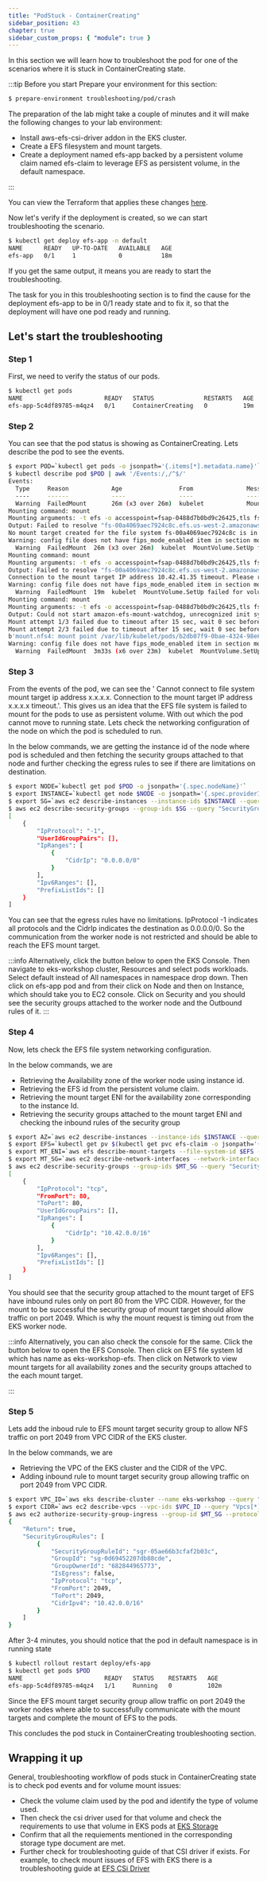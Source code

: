 ```yaml
---
title: "PodStuck - ContainerCreating"
sidebar_position: 43
chapter: true
sidebar_custom_props: { "module": true }
---
```


In this section we will learn how to troubleshoot the pod for one of the scenarios where it is stuck in ContainerCreating state.

:::tip Before you start
Prepare your environment for this section:

```bash timeout=600 wait=300
$ prepare-environment troubleshooting/pod/crash
```

The preparation of the lab might take a couple of minutes and it will make the following changes to your lab environment:

- Install aws-efs-csi-driver addon in the EKS cluster.
- Create a EFS filesystem and mount targets.
- Create a deployment named efs-app backed by a persistent volume claim named efs-claim to leverage EFS as persistent volume, in the default namespace.

:::

You can view the Terraform that applies these changes [here](https://github.com/VAR::MANIFESTS_OWNER/VAR::MANIFESTS_REPOSITORY/tree/VAR::MANIFESTS_REF/manifests/modules/troubleshooting/pod/crash/.workshop/terraform).

Now let's verify if the deployment is created, so we can start troubleshooting the scenario.

```bash
$ kubectl get deploy efs-app -n default
NAME      READY   UP-TO-DATE   AVAILABLE   AGE
efs-app   0/1     1            0           18m
```

If you get the same output, it means you are ready to start the troubleshooting.

The task for you in this troubleshooting section is to find the cause for the deployment efs-app to be in 0/1 ready state and to fix it, so that the deployment will have one pod ready and running.

## Let's start the troubleshooting

### Step 1

First, we need to verify the status of our pods.

```bash
$ kubectl get pods
NAME                       READY   STATUS              RESTARTS   AGE
efs-app-5c4df89785-m4qz4   0/1     ContainerCreating   0          19m
```

### Step 2

You can see that the pod status is showing as ContainerCreating. Lets describe the pod to see the events.

```bash expectError=true
$ export POD=`kubectl get pods -o jsonpath='{.items[*].metadata.name}'`
$ kubectl describe pod $POD | awk '/Events:/,/^$/'
Events:
  Type     Reason            Age                From               Message
  ----     ------            ----               ----               -------
  Warning  FailedMount       26m (x3 over 26m)  kubelet            MountVolume.SetUp failed for volume "pvc-719c8ef2-5bdb-4638-b4db-7d59b53d21f0" : rpc error: code = Internal desc = Could not mount "fs-00a4069aec7924c8c:/" at "/var/lib/kubelet/pods/b2db07f9-0bae-4324-98e6-e4c978a0bef5/volumes/kubernetes.io~csi/pvc-719c8ef2-5bdb-4638-b4db-7d59b53d21f0/mount": mount failed: exit status 1
Mounting command: mount
Mounting arguments: -t efs -o accesspoint=fsap-0488d7b0bd9c26425,tls fs-00a4069aec7924c8c:/ /var/lib/kubelet/pods/b2db07f9-0bae-4324-98e6-e4c978a0bef5/volumes/kubernetes.io~csi/pvc-719c8ef2-5bdb-4638-b4db-7d59b53d21f0/mount
Output: Failed to resolve "fs-00a4069aec7924c8c.efs.us-west-2.amazonaws.com". The file system mount target ip address cannot be found, please pass mount target ip address via mount options.
No mount target created for the file system fs-00a4069aec7924c8c is in available state yet, please retry in 5 minutes.
Warning: config file does not have fips_mode_enabled item in section mount.. You should be able to find a new config file in the same folder as current config file /etc/amazon/efs/efs-utils.conf. Consider update the new config file to latest config file. Use the default value [fips_mode_enabled = False].Warning: config file does not have fips_mode_enabled item in section mount.. You should be able to find a new config file in the same folder as current config file /etc/amazon/efs/efs-utils.conf. Consider update the new config file to latest config file. Use the default value [fips_mode_enabled = False].
  Warning  FailedMount  26m (x3 over 26m)  kubelet  MountVolume.SetUp failed for volume "pvc-719c8ef2-5bdb-4638-b4db-7d59b53d21f0" : rpc error: code = Internal desc = Could not mount "fs-00a4069aec7924c8c:/" at "/var/lib/kubelet/pods/b2db07f9-0bae-4324-98e6-e4c978a0bef5/volumes/kubernetes.io~csi/pvc-719c8ef2-5bdb-4638-b4db-7d59b53d21f0/mount": mount failed: exit status 1
Mounting command: mount
Mounting arguments: -t efs -o accesspoint=fsap-0488d7b0bd9c26425,tls fs-00a4069aec7924c8c:/ /var/lib/kubelet/pods/b2db07f9-0bae-4324-98e6-e4c978a0bef5/volumes/kubernetes.io~csi/pvc-719c8ef2-5bdb-4638-b4db-7d59b53d21f0/mount
Output: Failed to resolve "fs-00a4069aec7924c8c.efs.us-west-2.amazonaws.com". Cannot connect to file system mount target ip address 10.42.41.35.
Connection to the mount target IP address 10.42.41.35 timeout. Please retry in 5 minutes if the mount target is newly created. Otherwise check your VPC and security group configuration to ensure your file system is reachable via TCP port 2049 from your instance.
Warning: config file does not have fips_mode_enabled item in section mount.. You should be able to find a new config file in the same folder as current config file /etc/amazon/efs/efs-utils.conf. Consider update the new config file to latest config file. Use the default value [fips_mode_enabled = False].Warning: config file does not have fips_mode_enabled item in section mount.. You should be able to find a new config file in the same folder as current config file /etc/amazon/efs/efs-utils.conf. Consider update the new config file to latest config file. Use the default value [fips_mode_enabled = False].
  Warning  FailedMount  19m  kubelet  MountVolume.SetUp failed for volume "pvc-719c8ef2-5bdb-4638-b4db-7d59b53d21f0" : rpc error: code = Internal desc = Could not mount "fs-00a4069aec7924c8c:/" at "/var/lib/kubelet/pods/b2db07f9-0bae-4324-98e6-e4c978a0bef5/volumes/kubernetes.io~csi/pvc-719c8ef2-5bdb-4638-b4db-7d59b53d21f0/mount": mount failed: exit status 32
Mounting command: mount
Mounting arguments: -t efs -o accesspoint=fsap-0488d7b0bd9c26425,tls fs-00a4069aec7924c8c:/ /var/lib/kubelet/pods/b2db07f9-0bae-4324-98e6-e4c978a0bef5/volumes/kubernetes.io~csi/pvc-719c8ef2-5bdb-4638-b4db-7d59b53d21f0/mount
Output: Could not start amazon-efs-mount-watchdog, unrecognized init system "aws-efs-csi-dri"
Mount attempt 1/3 failed due to timeout after 15 sec, wait 0 sec before next attempt.
Mount attempt 2/3 failed due to timeout after 15 sec, wait 0 sec before next attempt.
b'mount.nfs4: mount point /var/lib/kubelet/pods/b2db07f9-0bae-4324-98e6-e4c978a0bef5/volumes/kubernetes.io~csi/pvc-719c8ef2-5bdb-4638-b4db-7d59b53d21f0/mount does not exist'
Warning: config file does not have fips_mode_enabled item in section mount.. You should be able to find a new config file in the same folder as current config file /etc/amazon/efs/efs-utils.conf. Consider update the new config file to latest config file. Use the default value [fips_mode_enabled = False].Warning: config file does not have retry_nfs_mount_command item in section mount.. You should be able to find a new config file in the same folder as current config file /etc/amazon/efs/efs-utils.conf. Consider update the new config file to latest config file. Use the default value [retry_nfs_mount_command = True].
  Warning  FailedMount  3m33s (x6 over 23m)  kubelet  MountVolume.SetUp failed for volume "pvc-719c8ef2-5bdb-4638-b4db-7d59b53d21f0" : rpc error: code = DeadlineExceeded desc = context deadline exceeded
```

### Step 3

From the events of the pod, we can see the ' Cannot connect to file system mount target ip address x.x.x.x.
Connection to the mount target IP address x.x.x.x timeout.'. This gives us an idea that the EFS file system is failed to mount for the pods to use as persistent volume. With out which the pod cannot move to running state. Lets check the networking configuration of the node on which the pod is scheduled to run.

In the below commands, we are getting the instance id of the node where pod is scheduled and then fetching the security groups attached to that node and further checking the egress rules to see if there are limitations on destination.

```bash
$ export NODE=`kubectl get pod $POD -o jsonpath='{.spec.nodeName}'`
$ export INSTANCE=`kubectl get node $NODE -o jsonpath='{.spec.providerID}' | cut -d'/' -f5`
$ export SG=`aws ec2 describe-instances --instance-ids $INSTANCE --query "Reservations[].Instances[].SecurityGroups[].GroupId" --output text`
$ aws ec2 describe-security-groups --group-ids $SG --query "SecurityGroups[].IpPermissionsEgress[]"
[
    {
        "IpProtocol": "-1",
        "UserIdGroupPairs": [],
        "IpRanges": [
            {
                "CidrIp": "0.0.0.0/0"
            }
        ],
        "Ipv6Ranges": [],
        "PrefixListIds": []
    }
]
```

You can see that the egress rules have no limitations. IpProtocol -1 indicates all protocols and the CidrIp indicates the destination as 0.0.0.0/0. So the communication from the worker node is not restricted and should be able to reach the EFS mount target.

:::info
Alternatively, click the button below to open the EKS Console. Then navigate to eks-workshop cluster, Resources and select pods workloads. Select default instead of All namespaces in namespace drop down. Then click on efs-app pod and from their click on Node and then on Instance, which should take you to EC2 console. Click on Security and you should see the security groups attached to the worker node and the Outbound rules of it.
<ConsoleButton
  url="https://us-west-2.console.aws.amazon.com/eks/home?region=us-west-2#/clusters/eks-workshop"
  service="eks"
  label="Open EKS Console Tab"
/>
:::

### Step 4

Now, lets check the EFS file system networking configuration.

In the below commands, we are

- Retrieving the Availability zone of the worker node using instance id.
- Retrieving the EFS id from the persistent volume claim.
- Retrieving the mount target ENI for the availability zone corresponding to the instance Id.
- Retrieving the security groups attached to the mount target ENI and checking the inbound rules of the security group

```bash
$ export AZ=`aws ec2 describe-instances --instance-ids $INSTANCE --query "Reservations[*].Instances[*].[Placement.AvailabilityZone]" --output text`
$ export EFS=`kubectl get pv $(kubectl get pvc efs-claim -o jsonpath='{.spec.volumeName}') -o jsonpath='{.spec.csi.volumeHandle}' | cut -d':' -f1`
$ export MT_ENI=`aws efs describe-mount-targets --file-system-id $EFS --query "MountTargets[?AvailabilityZoneName=='$AZ'].[NetworkInterfaceId]" --output text`
$ export MT_SG=`aws ec2 describe-network-interfaces --network-interface-ids $MT_ENI --query "NetworkInterfaces[*].[Groups[*].GroupId]" --output text`
$ aws ec2 describe-security-groups --group-ids $MT_SG --query "SecurityGroups[].IpPermissions[]"
[
    {
        "IpProtocol": "tcp",
        "FromPort": 80,
        "ToPort": 80,
        "UserIdGroupPairs": [],
        "IpRanges": [
            {
                "CidrIp": "10.42.0.0/16"
            }
        ],
        "Ipv6Ranges": [],
        "PrefixListIds": []
    }
]
```

You should see that the security group attached to the mount target of EFS have inbound rules only on port 80 from the VPC CIDR. However, for the mount to be successful the security group of mount target should allow traffic on port 2049. Which is why the mount request is timing out from the EKS worker node.

:::info
Alternatively, you can also check the console for the same. Click the button below to open the EFS Console. Then click on EFS file system Id which has name as eks-workshop-efs. Then click on Network to view mount targets for all availability zones and the security groups attached to the each mount target.

<ConsoleButton
  url="https://us-west-2.console.aws.amazon.com/efs/home?region=us-west-2#/file-systems"
  service="efs"
  label="Open EFS Console Tab"
/>
:::

### Step 5

Lets add the inboud rule to EFS mount target security group to allow NFS traffic on port 2049 from VPC CIDR of the EKS cluster.

In the below commands, we are

- Retrieving the VPC of the EKS cluster and the CIDR of the VPC.
- Adding inbound rule to mount target security group allowing traffic on port 2049 from VPC CIDR.

```bash
$ export VPC_ID=`aws eks describe-cluster --name eks-workshop --query "cluster.resourcesVpcConfig.vpcId" --output text`
$ export CIDR=`aws ec2 describe-vpcs --vpc-ids $VPC_ID --query "Vpcs[*].CidrBlock" --output text`
$ aws ec2 authorize-security-group-ingress --group-id $MT_SG --protocol tcp --port 2049 --cidr $CIDR
{
    "Return": true,
    "SecurityGroupRules": [
        {
            "SecurityGroupRuleId": "sgr-05ae66b3cfaf2b03c",
            "GroupId": "sg-0d69452207db88cde",
            "GroupOwnerId": "682844965773",
            "IsEgress": false,
            "IpProtocol": "tcp",
            "FromPort": 2049,
            "ToPort": 2049,
            "CidrIpv4": "10.42.0.0/16"
        }
    ]
}
```

After 3-4 minutes, you should notice that the pod in default namespace is in running state

```bash timeout=180 hook=fix-3 hookTimeout=600
$ kubectl rollout restart deploy/efs-app
$ kubectl get pods $POD
NAME                       READY   STATUS    RESTARTS   AGE
efs-app-5c4df89785-m4qz4   1/1     Running   0          102m
```

Since the EFS mount target security group allow traffic on port 2049 the worker nodes where able to successfully communicate with the mount targets and complete the mount of EFS to the pods.

This concludes the pod stuck in ContainerCreating troubleshooting section.

## Wrapping it up

General, troubleshooting workflow of pods stuck in ContainerCreating state is to check pod events and for volume mount issues:

- Check the volume claim used by the pod and identify the type of volume used.
- Then check the csi driver used for that volume and check the requirements to use that volume in EKS pods at [EKS Storage](https://docs.aws.amazon.com/eks/latest/userguide/storage.html)
- Confirm that all the requiements mentioned in the corresponding storage type document are met.
- Further check for troubleshooting guide of that CSI driver if exists. For example, to check mount issues of EFS with EKS there is a troubleshooting guide at [EFS CSi Driver](https://repost.aws/knowledge-center/eks-troubleshoot-efs-volume-mount-issues)
